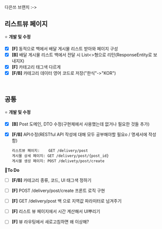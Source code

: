 다은쓰 브랜치 :->

## 리스트뷰 페이지

⭐ **개발 및 수정**

- [x] **[F]** 동적으로 백에서 배달 게시물 리스트 받아와 페이지 구성
- [x] **[B]** 배달 게시물 리스트 백에서 전달 시 List<>형으로 리턴(ResponseEntity로 보내지X)
- [x] **[F]** 카테고리 태그색 다르게
- [x] **[F/B]** 카테고리 데이터 영어 코드로 저장("한식"->"KOR")

<br>

## 공통

⭐ **개발 및 수정**
- [x] **[B]** Post 도메인, DTO 수정(구현체에서 사용했는데 없거나 필요한 것들 추가)
- [x] **[F/B]** API수정(RESTful API 작성에 대해 모두 공부해야할 필요o / 명세서에 작성 함)
      
      리스트뷰 페이지:    GET /delivery/post 
      게시물 상세 페이지: GET /delivery/post/{post_id}
      게시물 생성 페이지: POST /delivety/post/create


📍**To Do**
- [ ] **[F/B]** 카테고리 종류, 코드, UI 태그색 정하기
- [ ] **[F]**   POST /delivery/post/create 프론트 로직 구현
- [ ] **[F]**   GET /delivery/post 백 으로 지역값 파라미터로 넘겨주기
- [ ] **[F]**   리스트 뷰 페이지에서 시간 계산해서 UI뿌리기
- [ ] **[F]**   뷰 라우팅에서 새로고침하면 왜 이상해?


